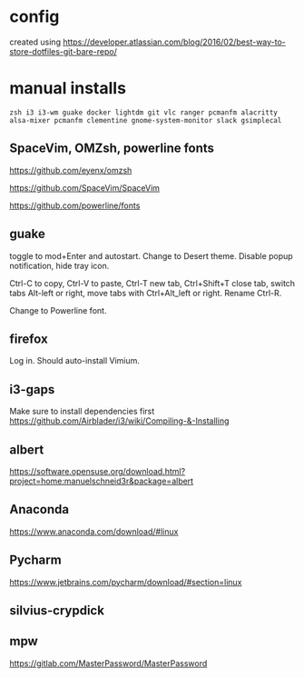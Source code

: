 # config

created using https://developer.atlassian.com/blog/2016/02/best-way-to-store-dotfiles-git-bare-repo/

# manual installs

`zsh i3 i3-wm guake docker lightdm git vlc ranger pcmanfm alacritty alsa-mixer pcmanfm clementine gnome-system-monitor slack gsimplecal`

## SpaceVim, OMZsh, powerline fonts

https://github.com/eyenx/omzsh

https://github.com/SpaceVim/SpaceVim

https://github.com/powerline/fonts


## guake

toggle to mod+Enter and autostart. Change to Desert theme. Disable popup notification, hide tray icon.

Ctrl-C to copy, Ctrl-V to paste, Ctrl-T new tab, Ctrl+Shift+T close tab, switch tabs Alt-left or right, move tabs with Ctrl+Alt_left or right. Rename Ctrl-R.

Change to Powerline font.

## firefox

Log in. Should auto-install Vimium.

## i3-gaps

Make sure to install dependencies first
https://github.com/Airblader/i3/wiki/Compiling-&-Installing

## albert

https://software.opensuse.org/download.html?project=home:manuelschneid3r&package=albert

## Anaconda

https://www.anaconda.com/download/#linux

## Pycharm

https://www.jetbrains.com/pycharm/download/#section=linux


## silvius-crypdick

## mpw

https://gitlab.com/MasterPassword/MasterPassword


